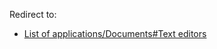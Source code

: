 Redirect to:

*   [List of applications/Documents#Text editors](/index.php/List_of_applications/Documents#Text_editors "List of applications/Documents")
